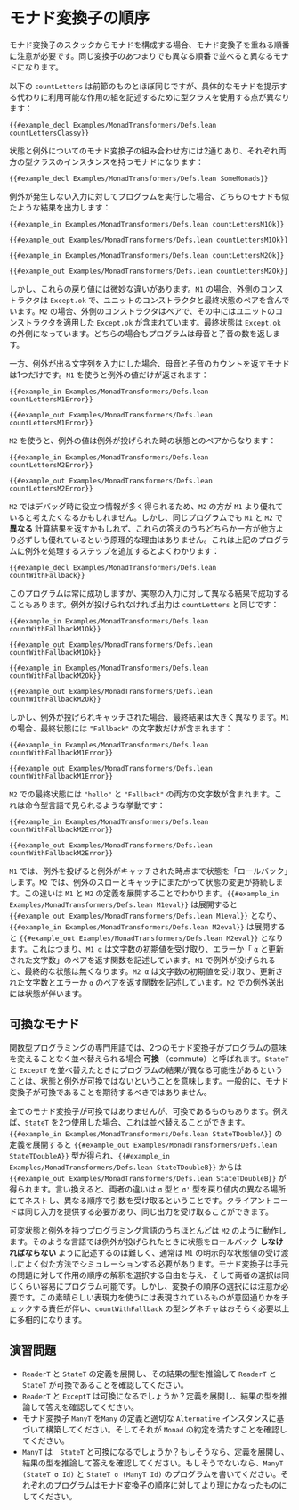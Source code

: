 <!--
# Ordering Monad Transformers
-->

# モナド変換子の順序

<!--
When composing a monad from a stack of monad transformers, it's important to be aware that the order in which the monad transformers are layered matters.
Different orderings of the same set of transformers result in different monads.
-->

モナド変換子のスタックからモナドを構成する場合、モナド変換子を重ねる順番に注意が必要です。同じ変換子のあつまりでも異なる順番で並べると異なるモナドになります。

<!--
This version of `countLetters` is just like the previous version, except it uses type classes to describe the set of available effects instead of providing a concrete monad:
-->

以下の `countLetters` は前節のものとほぼ同じですが、具体的なモナドを提示する代わりに利用可能な作用の組を記述するために型クラスを使用する点が異なります：

```lean
{{#example_decl Examples/MonadTransformers/Defs.lean countLettersClassy}}
```
<!--
The state and exception monad transformers can be combined in two different orders, each resulting in a monad that has instances of both type classes:
-->

状態と例外についてのモナド変換子の組み合わせ方には2通りあり、それぞれ両方の型クラスのインスタンスを持つモナドになります：

```lean
{{#example_decl Examples/MonadTransformers/Defs.lean SomeMonads}}
```

<!--
When run on input for which the program does not throw an exception, both monads yield similar results:
-->

例外が発生しない入力に対してプログラムを実行した場合、どちらのモナドも似たような結果を出力します：

```lean
{{#example_in Examples/MonadTransformers/Defs.lean countLettersM1Ok}}
```
```output info
{{#example_out Examples/MonadTransformers/Defs.lean countLettersM1Ok}}
```
```lean
{{#example_in Examples/MonadTransformers/Defs.lean countLettersM2Ok}}
```
```output info
{{#example_out Examples/MonadTransformers/Defs.lean countLettersM2Ok}}
```
<!--
However, there is a subtle difference between these return values.
In the case of `M1`, the outermost constructor is `Except.ok`, and it contains a pair of the unit constructor with the final state.
In the case of `M2`, the outermost constructor is the pair, which contains `Except.ok` applied only to the unit constructor.
The final state is outside of `Except.ok`.
In both cases, the program returns the counts of vowels and consonants.
-->

しかし、これらの戻り値には微妙な違いがあります。`M1` の場合、外側のコンストラクタは `Except.ok` で、ユニットのコンストラクタと最終状態のペアを含んでいます。`M2` の場合、外側のコンストラクタはペアで、その中にはユニットのコンストラクタを適用した `Except.ok` が含まれています。最終状態は `Except.ok` の外側になっています。どちらの場合もプログラムは母音と子音の数を返します。

<!--
On the other hand, only one monad yields a count of vowels and consonants when the string causes an exception to be thrown.
Using `M1`, only an exception value is returned:
-->

一方、例外が出る文字列を入力にした場合、母音と子音のカウントを返すモナドは1つだけです。`M1` を使うと例外の値だけが返されます：

```lean
{{#example_in Examples/MonadTransformers/Defs.lean countLettersM1Error}}
```
```output info
{{#example_out Examples/MonadTransformers/Defs.lean countLettersM1Error}}
```
<!--
Using `M2`, the exception value is paired with the state as it was at the time that the exception was thrown:
-->

`M2` を使うと、例外の値は例外が投げられた時の状態とのペアからなります：

```lean
{{#example_in Examples/MonadTransformers/Defs.lean countLettersM2Error}}
```
```output info
{{#example_out Examples/MonadTransformers/Defs.lean countLettersM2Error}}
```

<!--
It might be tempting to think that `M2` is superior to `M1` because it provides more information that might be useful when debugging.
The same program might compute _different_ answers in `M1` than it does in `M2`, and there's no principled reason to say that one of these answers is necessarily better than the other.
This can be seen by adding a step to the program that handles exceptions:
-->

`M2` ではデバッグ時に役立つ情報が多く得られるため、`M2` の方が `M1` より優れていると考えたくなるかもしれません。しかし、同じプログラムでも `M1` と `M2` で **異なる** 計算結果を返すかもしれず、これらの答えのうちどちらか一方が他方より必ずしも優れているという原理的な理由はありません。これは上記のプログラムに例外を処理するステップを追加するとよくわかります：

```lean
{{#example_decl Examples/MonadTransformers/Defs.lean countWithFallback}}
```
<!--
This program always succeeds, but it might succeed with different results.
If no exception is thrown, then the results are the same as `countLetters`:
-->

このプログラムは常に成功しますが、実際の入力に対して異なる結果で成功することもあります。例外が投げられなければ出力は `countLetters` と同じです：

```lean
{{#example_in Examples/MonadTransformers/Defs.lean countWithFallbackM1Ok}}
```
```output info
{{#example_out Examples/MonadTransformers/Defs.lean countWithFallbackM1Ok}}
```
```lean
{{#example_in Examples/MonadTransformers/Defs.lean countWithFallbackM2Ok}}
```
```output info
{{#example_out Examples/MonadTransformers/Defs.lean countWithFallbackM2Ok}}
```
<!--
However, if the exception is thrown and caught, then the final states are very different.
With `M1`, the final state contains only the letter counts from `"Fallback"`:
-->

しかし、例外が投げられキャッチされた場合、最終結果は大きく異なります。`M1` の場合、最終状態には `"Fallback"` の文字数だけが含まれます：

```lean
{{#example_in Examples/MonadTransformers/Defs.lean countWithFallbackM1Error}}
```
```output info
{{#example_out Examples/MonadTransformers/Defs.lean countWithFallbackM1Error}}
```
<!--
With `M2`, the final state contains letter counts from both `"hello"` and from `"Fallback"`, as one would expect in an imperative language:
-->

`M2` での最終状態には `"hello"` と `"Fallback"` の両方の文字数が含まれます。これは命令型言語で見られるような挙動です：

```lean
{{#example_in Examples/MonadTransformers/Defs.lean countWithFallbackM2Error}}
```
```output info
{{#example_out Examples/MonadTransformers/Defs.lean countWithFallbackM2Error}}
```

<!--
In `M1`, throwing an exception "rolls back" the state to where the exception was caught.
In `M2`, modifications to the state persist across the throwing and catching of exceptions.
This difference can be seen by unfolding the definitions of `M1` and `M2`.
`{{#example_in Examples/MonadTransformers/Defs.lean M1eval}}` unfolds to `{{#example_out Examples/MonadTransformers/Defs.lean M1eval}}`, and `{{#example_in Examples/MonadTransformers/Defs.lean M2eval}}` unfolds to `{{#example_out Examples/MonadTransformers/Defs.lean M2eval}}`.
That is to say, `M1 α` describes functions that take an initial letter count, returning either an error or an `α` paired with updated counts.
When an exception is thrown in `M1`, there is no final state.
`M2 α` describes functions that take an initial letter count and return a new letter count paired with either an error or an `α`.
When an exception is thrown in `M2`, it is accompanied by a state.
-->

`M1` では、例外を投げると例外がキャッチされた時点まで状態を「ロールバック」します。`M2` では、例外のスローとキャッチにまたがって状態の変更が持続します。この違いは `M1` と `M2` の定義を展開することでわかります。`{{#example_in Examples/MonadTransformers/Defs.lean M1eval}}` は展開すると `{{#example_out Examples/MonadTransformers/Defs.lean M1eval}}` となり、`{{#example_in Examples/MonadTransformers/Defs.lean M2eval}}` は展開すると `{{#example_out Examples/MonadTransformers/Defs.lean M2eval}}` となります。これはつまり、`M1 α` は文字数の初期値を受け取り、エラーか「 `α` と更新された文字数」のペアを返す関数を記述しています。`M1` で例外が投げられると、最終的な状態は無くなります。`M2 α` は文字数の初期値を受け取り、更新された文字数とエラーか `α` のペアを返す関数を記述しています。`M2` での例外送出には状態が伴います。

<!--
## Commuting Monads
-->

## 可換なモナド

<!--
In the jargon of functional programming, two monad transformers are said to _commute_ if they can be re-ordered without the meaning of the program changing.
The fact that the result of the program can differ when `StateT` and `ExceptT` are reordered means that state and exceptions do not commute.
In general, monad transformers should not be expected to commute.
-->

関数型プログラミングの専門用語では、2つのモナド変換子がプログラムの意味を変えることなく並べ替えられる場合 **可換** （commute）と呼ばれます。`StateT` と `ExceptT` を並べ替えたときにプログラムの結果が異なる可能性があるということは、状態と例外が可換ではないということを意味します。一般的に、モナド変換子が可換であることを期待するべきではありません。

<!--
Even though not all monad transformers commute, some do.
For example, two uses of `StateT` can be re-ordered.
Expanding the definitions in `{{#example_in Examples/MonadTransformers/Defs.lean StateTDoubleA}}` yields the type `{{#example_out Examples/MonadTransformers/Defs.lean StateTDoubleA}}`, and `{{#example_in Examples/MonadTransformers/Defs.lean StateTDoubleB}}` yields `{{#example_out Examples/MonadTransformers/Defs.lean StateTDoubleB}}`.
In other words, the differences between them are that they nest the `σ` and `σ'` types in different places in the return type, and they accept their arguments in a different order.
Any client code will still need to provide the same inputs, and it will still receive the same outputs.
-->

全てのモナド変換子が可換ではありませんが、可換であるものもあります。例えば、`StateT` を2つ使用した場合、これは並べ替えることができます。`{{#example_in Examples/MonadTransformers/Defs.lean StateTDoubleA}}` の定義を展開すると `{{#example_out Examples/MonadTransformers/Defs.lean StateTDoubleA}}` 型が得られ、`{{#example_in Examples/MonadTransformers/Defs.lean StateTDoubleB}}` からは `{{#example_out Examples/MonadTransformers/Defs.lean StateTDoubleB}}` が得られます。言い換えると、両者の違いは `σ` 型と `σ'` 型を戻り値内の異なる場所にてネストし、異なる順序で引数を受け取るということです。クライアントコードは同じ入力を提供する必要があり、同じ出力を受け取ることができます。

<!--
Most programming languages that have both mutable state and exceptions work like `M2`.
In those languages, state that _should_ be rolled back when an exception is thrown is difficult to express, and it usually needs to be simulated in a manner that looks much like the passing of explicit state values in `M1`.
Monad transformers grant the freedom to choose an interpretation of effect ordering that works for the problem at hand, with both choices being equally easy to program with.
However, they also require care to be taken in the choice of ordering of transformers.
With great expressive power comes the responsibility to check that what's being expressed is what is intended, and the type signature of `countWithFallback` is probably more polymorphic than it should be.
-->

可変状態と例外を持つプログラミング言語のうちほとんどは `M2` のように動作します。そのような言語では例外が投げられたときに状態をロールバック **しなければならない** ように記述するのは難しく、通常は `M1` の明示的な状態値の受け渡しによく似た方法でシミュレーションする必要があります。モナド変換子は手元の問題に対して作用の順序の解釈を選択する自由を与え、そして両者の選択は同じくらい容易にプログラム可能です。しかし、変換子の順序の選択には注意が必要です。この素晴らしい表現力を使うには表現されているものが意図通りかをチェックする責任が伴い、`countWithFallback` の型シグネチャはおそらく必要以上に多相的になります。

<!--
## Exercises
-->

## 演習問題

 <!--
 * Check that `ReaderT` and `StateT` commute by expanding their definitions and reasoning about the resulting types.
 * Do `ReaderT` and `ExceptT` commute? Check your answer by expanding their definitions and reasoning about the resulting types.
 * Construct a monad transformer `ManyT` based on the definition of `Many`, with a suitable `Alternative` instance. Check that it satisfies the `Monad` contract.
 * Does `ManyT` commute with `StateT`? If so, check your answer by expanding definitions and reasoning about the resulting types. If not, write a program in `ManyT (StateT σ Id)` and a program in `StateT σ (ManyT Id)`. Each program should be one that makes more sense for the given ordering of monad transformers.
-->
 * `ReaderT` と `StateT` の定義を展開し、その結果の型を推論して `ReaderT` と `StateT` が可換であることを確認してください。
 * `ReaderT` と `ExceptT` は可換になるでしょうか？定義を展開し、結果の型を推論して答えを確認してください。
 * モナド変換子 `ManyT` を`Many` の定義と適切な `Alternative` インスタンスに基づいて構築してください。そしてそれが `Monad` の約定を満たすことを確認してください。
 * `ManyT` は　`StateT` と可換になるでしょうか？もしそうなら、定義を展開し、結果の型を推論して答えを確認してください。もしそうでないなら、`ManyT (StateT σ Id)` と `StateT σ (ManyT Id)` のプログラムを書いてください。それぞれのプログラムはモナド変換子の順序に対してより理にかなったものにしてください。

